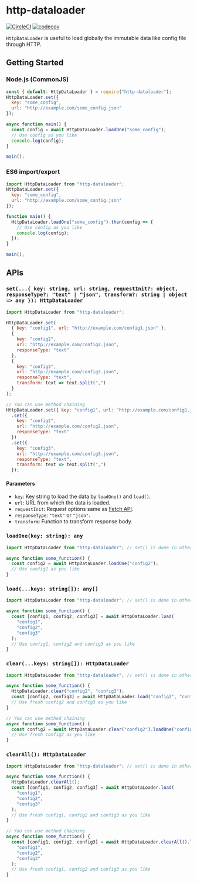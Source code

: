 # http-dataloader

[![CircleCI](https://circleci.com/gh/ttokutake/http-dataloader.svg?style=svg)](https://circleci.com/gh/ttokutake/http-dataloader)
[![codecov](https://codecov.io/gh/ttokutake/http-dataloader/branch/master/graph/badge.svg)](https://codecov.io/gh/ttokutake/http-dataloader)

`HttpDataLoader` is useful to load globally the immutable data like config file through HTTP.

## Getting Started

### Node.js (CommonJS)

```js
const { default: HttpDataLoader } = require("http-dataloader");
HttpDataLoader.set({
  key: "some_config",
  url: "http://example.com/some_config.json"
});

async function main() {
  const config = await HttpDataLoader.loadOne("some_config");
  // Use config as you like
  console.log(config);
}

main();
```

### ES6 import/export

```js
import HttpDataLoader from "http-dataloader";
HttpDataLoader.set({
  key: "some_config",
  url: "http://example.com/some_config.json"
});

function main() {
  HttpDataLoader.loadOne("some_config").then(config => {
    // Use config as you like
    console.log(config);
  });
}

main();
```

## APIs

### `set(...{ key: string, url: string, requestInit?: object, responseType?: "text" | "json", transform?: string | object => any }): HttpDataLoader`

```js
import HttpDataLoader from "http-dataloader";

HttpDataLoader.set(
  { key: "config1", url: "http://example.com/config1.json" },
  {
    key: "config2",
    url: "http://example.com/config2.json",
    responseType: "text"
  },
  {
    key: "config3",
    url: "http://example.com/config3.json",
    responseType: "text",
    transform: text => text.split(",")
  }
);

// You can use method chaining
HttpDataLoader.set({ key: "config1", url: "http://example.com/config1.json" })
  .set({
    key: "config2",
    url: "http://example.com/config2.json",
    responseType: "text"
  })
  .set({
    key: "config3",
    url: "http://example.com/config3.json",
    responseType: "text",
    transform: text => text.split(",")
  });
```

#### Parameters

- `key`: Key string to load the data by `loadOne()` and `load()`.
- `url`: URL from which the data is loaded.
- `requestInit`: Request options same as [Fetch API](https://developer.mozilla.org/en-US/docs/Web/API/Fetch_API/Using_Fetch#Supplying_your_own_request_object).
- `responseType`: `"text"` or `"json"`.
- `transform`: Function to transform response body.

### `loadOne(key: string): any`

```js
import HttpDataLoader from "http-dataloader"; // set() is done in other files

async function some_function() {
  const config2 = await HttpDataLoader.loadOne("config2");
  // Use config2 as you like
}
```

### `load(...keys: string[]): any[]`

```js
import HttpDataLoader from "http-dataloader"; // set() is done in other files

async function some_function() {
  const [config1, config2, config3] = await HttpDataLoader.load(
    "config1",
    "config2",
    "config3"
  );
  // Use config1, config2 and config3 as you like
}
```

### `clear(...keys: string[]): HttpDataLoader`

```js
import HttpDataLoader from "http-dataloader"; // set() is done in other files

async function some_function() {
  HttpDataLoader.clear("config2", "config3");
  const [config2, config3] = await HttpDataLoader.load("config2", "config3");
  // Use fresh config2 and config3 as you like
}

// You can use method chaining
async function some_function() {
  const config2 = await HttpDataLoader.clear("config2").loadOne("config2");
  // Use fresh config2 as you like
}
```

### `clearAll(): HttpDataLoader`

```js
import HttpDataLoader from "http-dataloader"; // set() is done in other files

async function some_function() {
  HttpDataLoader.clearAll();
  const [config1, config2, config3] = await HttpDataLoader.load(
    "config1",
    "config2",
    "config3"
  );
  // Use fresh config1, config2 and config3 as you like
}

// You can use method chaining
async function some_function() {
  const [config1, config2, config3] = await HttpDataLoader.clearAll().loadOne(
    "config1",
    "config2",
    "config3"
  );
  // Use fresh config1, config2 and config3 as you like
}
```
